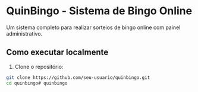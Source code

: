 # QuinBingo - Sistema de Bingo Online

Um sistema completo para realizar sorteios de bingo online com painel administrativo.

## Como executar localmente

1. Clone o repositório:
```bash
git clone https://github.com/seu-usuario/quinbingo.git
cd quinbingo#   q u i n b i n g o  
 